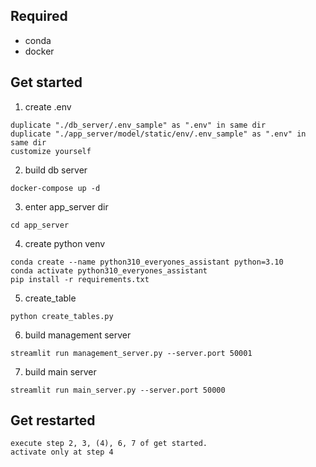 ## Required
* conda
* docker


## Get started
1. create .env
```
duplicate "./db_server/.env_sample" as ".env" in same dir
duplicate "./app_server/model/static/env/.env_sample" as ".env" in same dir
customize yourself
```

2. build db server
```
docker-compose up -d
```

3. enter app_server dir
```
cd app_server
```

4. create python venv
```
conda create --name python310_everyones_assistant python=3.10
conda activate python310_everyones_assistant
pip install -r requirements.txt
```

5. create_table
```
python create_tables.py
```

6. build management server
```
streamlit run management_server.py --server.port 50001
```

7. build main server
```
streamlit run main_server.py --server.port 50000
```


## Get restarted
```
execute step 2, 3, (4), 6, 7 of get started.  
activate only at step 4
```
